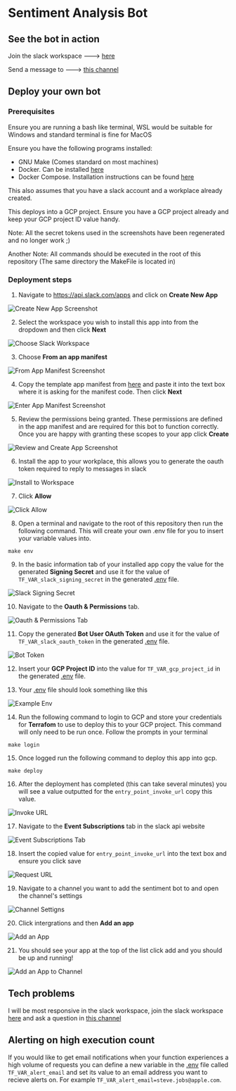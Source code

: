 # Sentiment Analysis Bot

## See the bot in action

Join the slack workspace ---> [here](https://join.slack.com/t/sentiment-bot/shared_invite/zt-16bjybl1f-369uKOLoEMtapDQa5T3j~Q)

Send a message to ---> [this channel](https://sentiment-bot.slack.com/archives/C03A06B5EN4)

## Deploy your own bot

### Prerequisites

Ensure you are running a bash like terminal, WSL would be suitable for Windows and standard terminal is fine for MacOS

Ensure you have the following programs installed:

- GNU Make (Comes standard on most machines)
- Docker. Can be installed [here](https://docs.docker.com/get-docker/)
- Docker Compose. Installation instructions can be found [here](https://docs.docker.com/compose/install/)

This also assumes that you have a slack account and a workplace already created.

This deploys into a GCP project. Ensure you have a GCP project already and keep your GCP project ID value handy.

Note: All the secret tokens used in the screenshots have been regenerated and no longer work ;)

Another Note: All commands should be executed in the root of this repository (The same directory the MakeFile is located in)

### Deployment steps

1. Navigate to https://api.slack.com/apps and click on <b>Create New App</b>

![Create New App Screenshot](.doc/images/create-new-app.png)

2. Select the workspace you wish to install this app into from the dropdown and then click <b>Next</b>

![Choose Slack Workspace](.doc/images/choose-workspace.png)


3. Choose <b>From an app manifest</b>

![From App Manifest Screenshot](.doc/images/from-app-manifest.png)

4. Copy the template app manifest from [here](./slack-config/app-manifest.yaml) and paste it into the text box where it is asking for the manifest code. Then click <b>Next</b>

![Enter App Manifest Screenshot](.doc/images/enter-app-manifest.png)

5. Review the permissions being granted. These permissions are defined in the app manifest and are required for this bot to function correctly. Once you are happy with granting these scopes to your app click <b>Create</b>

![Review and Create App Screenshot](.doc/images/review-and-create-app.png)

6. Install the app to your workplace, this allows you to generate the oauth token required to reply to messages in slack

![Install to Workspace](.doc/images/install-to-workspace.png)

7. Click <b>Allow</b>

![Click Allow](.doc/images/allow-bot-into-workspace.png)


8. Open a terminal and navigate to the root of this repository then run the following command. This will create your own .env file for you to insert your variable values into.

```
make env
```

9. In the basic information tab of your installed app copy the value for the generated <b>Signing Secret</b> and use it for the value of `TF_VAR_slack_signing_secret` in the generated [.env](.env) file.

![Slack Signing Secret](.doc/images/slack-signing-secret.png)

10. Navigate to the <b>Oauth & Permissions</b> tab.

![Oauth & Permissions Tab](.doc/images/oauth-&-permissions.png)

11. Copy the generated <b>Bot User OAuth Token</b> and use it for the value of `TF_VAR_slack_oauth_token` in the generated [.env](.env) file.

![Bot Token](.doc/images/copy-oauth-token.png)

12. Insert your <b>GCP Project ID</b> into the value for `TF_VAR_gcp_project_id` in the generated [.env](.env) file.

13. Your [.env](.env) file should look something like this

![Example Env](.doc/images/example-env.png)

14. Run the following command to login to GCP and store your credentials for <b>Terrafom</b> to use to deploy this to your GCP project. This command will only need to be run once. Follow the prompts in your terminal

```
make login
```

15. Once logged run the following command to deploy this app into gcp.

```
make deploy
```

16. After the deployment has completed (this can take several minutes) you will see a value outputted for the `entry_point_invoke_url` copy this value.

![Invoke URL](.doc/images/invoke-url.png)

17. Navigate to the <b>Event Subscriptions</b> tab in the slack api website

![Event Subscriptions Tab](.doc/images/event-subscriptions-tab.png)

18. Insert the copied value for `entry_point_invoke_url` into the text box and ensure you click save

![Request URL](.doc/images/request-url.png)

19. Navigate to a channel you want to add the sentiment bot to and open the channel's settings

![Channel Settigns](.doc/images/channel-settings.png)

20. Click intergrations and then <b>Add an app</b>

![Add an App](.doc/images/add-an-app.png)

21. You should see your app at the top of the list click add and you should be up and running!

![Add an App to Channel](.doc/images/add-app-to-channel.png)

## Tech problems

I will be most responsive in the slack workspace, join the slack workspace [here](https://join.slack.com/t/sentiment-bot/shared_invite/zt-16bjybl1f-369uKOLoEMtapDQa5T3j~Q) and ask a question in [this channel](https://sentiment-bot.slack.com/archives/C039FNNF0QK)

## Alerting on high execution count

If you would like to get email notifications when your function experiences a high volume of requests you can define a new variable in the [.env](.env) file called `TF_VAR_alert_email` and set its value to an email address you want to recieve alerts on. For example `TF_VAR_alert_email=steve.jobs@apple.com`.
